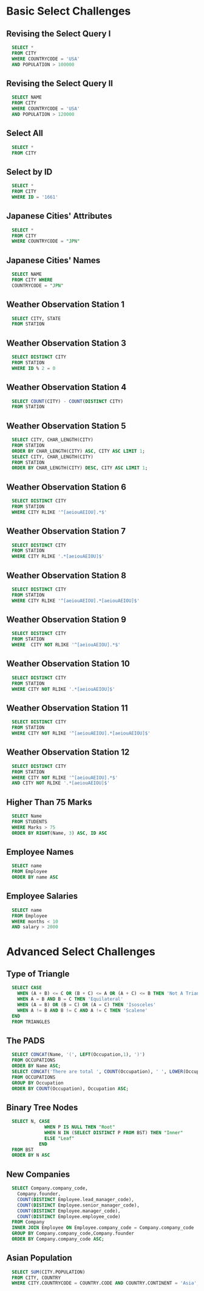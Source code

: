 # Basic Select Challenges
## Revising the Select Query I
```sql
  SELECT * 
  FROM CITY 
  WHERE COUNTRYCODE = 'USA' 
  AND POPULATION > 100000
```
## Revising the Select Query II
```sql
  SELECT NAME 
  FROM CITY 
  WHERE COUNTRYCODE = 'USA' 
  AND POPULATION > 120000
```

## Select All
```sql
  SELECT *
  FROM CITY
```

## Select by ID
```sql
  SELECT *
  FROM CITY
  WHERE ID = '1661'
```

## Japanese Cities' Attributes 
```sql
  SELECT * 
  FROM CITY 
  WHERE COUNTRYCODE = "JPN"
```

## Japanese Cities' Names 
```sql
  SELECT NAME 
  FROM CITY WHERE 
  COUNTRYCODE = "JPN"
```

## Weather Observation Station 1 
```sql
  SELECT CITY, STATE 
  FROM STATION
```

## Weather Observation Station 3 
```sql
  SELECT DISTINCT CITY 
  FROM STATION 
  WHERE ID % 2 = 0
```

## Weather Observation Station 4 
```sql
  SELECT COUNT(CITY) - COUNT(DISTINCT CITY) 
  FROM STATION
```

## Weather Observation Station 5 
```sql
  SELECT CITY, CHAR_LENGTH(CITY) 
  FROM STATION 
  ORDER BY CHAR_LENGTH(CITY) ASC, CITY ASC LIMIT 1;
  SELECT CITY, CHAR_LENGTH(CITY) 
  FROM STATION 
  ORDER BY CHAR_LENGTH(CITY) DESC, CITY ASC LIMIT 1;
```

## Weather Observation Station 6 
```sql
  SELECT DISTINCT CITY 
  FROM STATION 
  WHERE CITY RLIKE '^[aeiouAEIOU].*$'
```

## Weather Observation Station 7 
```sql
  SELECT DISTINCT CITY 
  FROM STATION 
  WHERE CITY RLIKE '.*[aeiouAEIOU]$'
```

## Weather Observation Station 8 
```sql
  SELECT DISTINCT CITY 
  FROM STATION 
  WHERE CITY RLIKE '^[aeiouAEIOU].*[aeiouAEIOU]$'
```

## Weather Observation Station 9
```sql
  SELECT DISTINCT CITY 
  FROM STATION
  WHERE  CITY NOT RLIKE '^[aeiouAEIOU].*$'
```

## Weather Observation Station 10 
```sql
  SELECT DISTINCT CITY
  FROM STATION
  WHERE CITY NOT RLIKE '.*[aeiouAEIOU]$'
```

## Weather Observation Station 11 
```sql
  SELECT DISTINCT CITY
  FROM STATION
  WHERE CITY NOT RLIKE '^[aeiouAEIOU].*[aeiouAEIOU]$'
```

## Weather Observation Station 12
```sql
  SELECT DISTINCT CITY
  FROM STATION
  WHERE CITY NOT RLIKE '^[aeiouAEIOU].*$'
  AND CITY NOT RLIKE '.*[aeiouAEIOU]$'
```

## Higher Than 75 Marks 
```sql
  SELECT Name 
  FROM STUDENTS
  WHERE Marks > 75 
  ORDER BY RIGHT(Name, 3) ASC, ID ASC
```

## Employee Names 
```sql
  SELECT name 
  FROM Employee 
  ORDER BY name ASC
```

## Employee Salaries 
```sql
  SELECT name 
  FROM Employee 
  WHERE months < 10 
  AND salary > 2000
```

# Advanced Select Challenges
## Type of Triangle 
```sql
  SELECT CASE 
    WHEN (A + B) <= C OR (B + C) <= A OR (A + C) <= B THEN 'Not A Triangle'
    WHEN A = B AND B = C THEN 'Equilateral'
    WHEN (A = B) OR (B = C) OR (A = C) THEN 'Isosceles'
    WHEN A != B AND B != C AND A != C THEN 'Scalene'
  END 
  FROM TRIANGLES
```

## The PADS 
```sql
  SELECT CONCAT(Name, '(', LEFT(Occupation,1), ')') 
  FROM OCCUPATIONS
  ORDER BY Name ASC;
  SELECT CONCAT('There are total ', COUNT(Occupation), ' ', LOWER(Occupation), 's.')
  FROM OCCUPATIONS
  GROUP BY Occupation
  ORDER BY COUNT(Occupation), Occupation ASC;
```

## Binary Tree Nodes 
```sql
  SELECT N, CASE
              WHEN P IS NULL THEN "Root"
              WHEN N IN (SELECT DISTINCT P FROM BST) THEN "Inner"
              ELSE "Leaf"
            END
  FROM BST
  ORDER BY N ASC
```

## New Companies 
```sql
  SELECT Company.company_code, 
    Company.founder, 
    COUNT(DISTINCT Employee.lead_manager_code), 
    COUNT(DISTINCT Employee.senior_manager_code), 
    COUNT(DISTINCT Employee.manager_code), 
    COUNT(DISTINCT Employee.employee_code)
  FROM Company
  INNER JOIN Employee ON Employee.company_code = Company.company_code
  GROUP BY Company.company_code,Company.founder
  ORDER BY Company.company_code ASC;
```

## Asian Population 
```sql
  SELECT SUM(CITY.POPULATION) 
  FROM CITY, COUNTRY
  WHERE CITY.COUNTRYCODE = COUNTRY.CODE AND COUNTRY.CONTINENT = 'Asia';
```